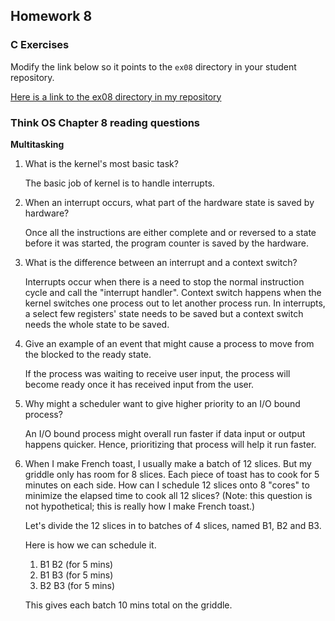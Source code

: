 ## Homework 8

### C Exercises

Modify the link below so it points to the `ex08` directory in your
student repository.

[Here is a link to the ex08 directory in my repository](https://github.com/shrutiyer/ExercisesInC/tree/master/exercises/ex08)

### Think OS Chapter 8 reading questions

**Multitasking**

1) What is the kernel's most basic task?

    The basic job of kernel is to handle interrupts.

2) When an interrupt occurs, what part of the hardware state is saved by hardware?

    Once all the instructions are either complete and or reversed to a state
    before it was started, the program counter is saved by the hardware.

3) What is the difference between an interrupt and a context switch?

    Interrupts occur when there is a need to stop the normal instruction cycle
    and call the "interrupt handler". Context switch happens when the kernel
    switches one process out to let another process run. In interrupts, a select
     few registers' state needs to be saved but a context switch needs the whole
     state to be saved.

4) Give an example of an event that might cause a process to move from the blocked to the ready state.

    If the process was waiting to receive user input, the process will become
    ready once it has received input from the user.

5) Why might a scheduler want to give higher priority to an I/O bound process?

    An I/O bound process might overall run faster if data input or output
    happens quicker. Hence, prioritizing that process will help it run faster.

6) When I make French toast, I usually make a batch of 12 slices.  But my griddle only has room for 8 slices.
Each piece of toast has to cook for 5 minutes on each side.  How can I schedule 12 slices onto 8 "cores"
to minimize the elapsed time to cook all 12 slices?  (Note: this question is not hypothetical;
this is really how I make French toast.)

    Let's divide the 12 slices in to batches of 4 slices, named B1, B2 and B3.

    Here is how we can schedule it.
    1. B1 B2 (for 5 mins)
    2. B1 B3 (for 5 mins)
    3. B2 B3 (for 5 mins)

    This gives each batch 10 mins total on the griddle.
